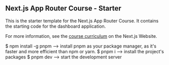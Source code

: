 ## Next.js App Router Course - Starter

This is the starter template for the Next.js App Router Course. It contains the starting code for the dashboard application.

For more information, see the [course curriculum](https://nextjs.org/learn) on the Next.js Website.

$ npm install -g pnpm --> install pnpm as your package manager, as it's faster and more efficient than npm or yarn.
$ pnpm i              --> install the project's packages
$ pnpm dev            --> start the development server
